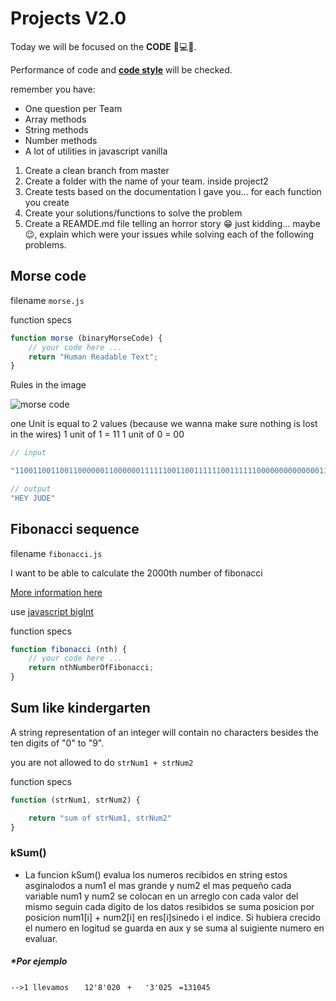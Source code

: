 # Projects V2.0

Today we will be focused on the **CODE** 👾💻👾.

Performance of code and **[code style](https://github.com/airbnb/javascript)** will be checked.

remember you have:

* One question per Team
* Array methods
* String methods
* Number methods
* A lot of utilities in javascript vanilla

1. Create a clean branch from master
1. Create a folder with the name of your team. inside project2
1. Create tests based on the documentation I gave you... for each function you create
1. Create your solutions/functions to solve the problem
1. Create a REAMDE.md file telling an horror story 😁 just kidding... maybe 😉, explain which were your issues while solving each of the following problems.


## Morse code

filename `morse.js`

function specs

```js
function morse (binaryMorseCode) {
    // your code here ...
    return "Human Readable Text";
}
```

Rules in the image

![morse code](https://upload.wikimedia.org/wikipedia/commons/thumb/b/b5/International_Morse_Code.svg/1200px-International_Morse_Code.svg.png)

one Unit is equal to 2 values (because we wanna make sure nothing is lost in the wires)
1 unit of 1 = 11
1 unit of 0 = 00

```js
// input

"1100110011001100000011000000111111001100111111001111110000000000000011001111110011111100111111000000110011001111110000001111110011001100000011"

// output
"HEY JUDE"
```

## Fibonacci sequence

filename `fibonacci.js`

I want to be able to calculate the 2000th number of fibonacci

[More information here](https://en.wikipedia.org/wiki/Fibonacci_number)

use [javascript bigInt](https://developer.mozilla.org/en-US/docs/Web/JavaScript/Reference/Global_Objects/BigInt)

function specs

```js
function fibonacci (nth) {
    // your code here ...
    return nthNumberOfFibonacci;
}
```

## Sum like kindergarten

A string representation of an integer will contain no characters besides the ten digits of "0" to "9".

you are not allowed to do
`strNum1 + strNum2`

function specs

```js
function (strNum1, strNum2) {

    return "sum of strNum1, strNum2"
}
```

### kSum()
- La funcion kSum() evalua los numeros recibidos en string estos asginalodos a num1 el mas grande y num2 el mas pequeño cada variable num1 y num2 se colocan en un arreglo con cada valor del mismo seguin cada digito de los datos resibidos se suma posicion por posicion num1[i] + num2[i] en res[i]sinedo i el indice. Si hubiera crecido el numero en logitud se guarda en aux y se suma al suigiente numero en evaluar.

##### *Por ejemplo


`-->1 llevamos `
`   12'8'020 `
` +   '3'025`
` =131045`
